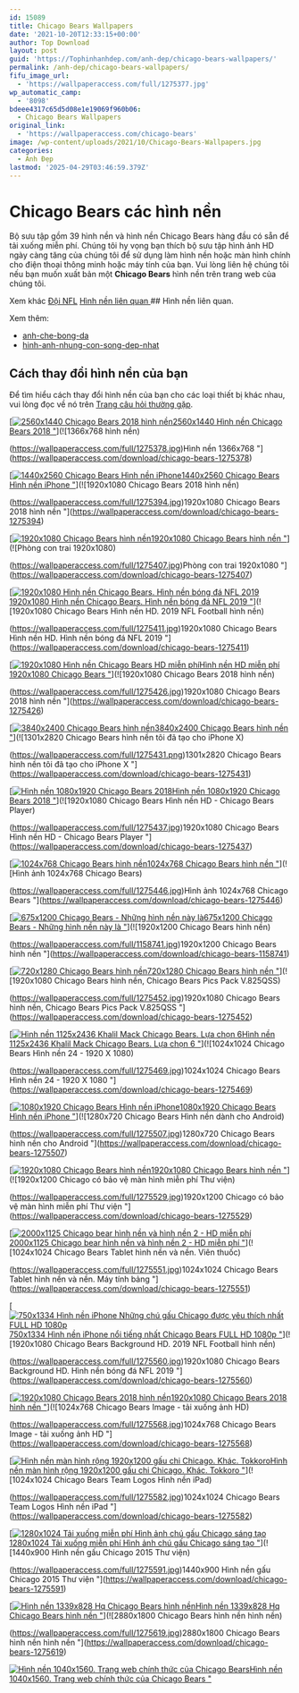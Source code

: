 ```yaml
---
id: 15089
title: Chicago Bears Wallpapers
date: '2021-10-20T12:33:15+00:00'
author: Top Download
layout: post
guid: 'https://Tophinhanhdep.com/anh-dep/chicago-bears-wallpapers/'
permalink: /anh-dep/chicago-bears-wallpapers/
fifu_image_url:
  - 'https://wallpaperaccess.com/full/1275377.jpg'
wp_automatic_camp:
  - '8098'
bdeee4317c65d5d08e1e19069f960b06:
  - Chicago Bears Wallpapers
original_link:
  - 'https://wallpaperaccess.com/chicago-bears'
image: /wp-content/uploads/2021/10/Chicago-Bears-Wallpapers.jpg
categories:
  - Ảnh Đẹp
lastmod: '2025-04-29T03:46:59.379Z'
---
```

# Chicago Bears các hình nền

Bộ sưu tập gồm 39 hình nền và hình nền Chicago Bears hàng đầu có sẵn để tải xuống miễn phí. Chúng tôi hy vọng bạn thích bộ sưu tập hình ảnh HD ngày càng tăng của chúng tôi để sử dụng làm hình nền hoặc màn hình chính cho điện thoại thông minh hoặc máy tính của bạn. Vui lòng liên hệ chúng tôi nếu bạn muốn xuất bản một **Chicago Bears** hình nền trên trang web của chúng tôi.

Xem khác [Đội NFL](https://wallpaperaccess.com/list/nfl-teams) [Hình nền liên quan ](#related) ## Hình nền liên quan.

   
 Xem thêm:

   
- [anh-che-bong-da](https://tophinhanhdep.com/anh-che/anh-che-bong-da/)
- [hinh-anh-nhung-con-song-dep-nhat](https://tophinhanhdep.com/hinh-nen-dep/hinh-anh-nhung-con-song-dep-nhat/)

## Cách thay đổi hình nền của bạn

Để tìm hiểu cách thay đổi hình nền của bạn cho các loại thiết bị khác nhau, vui lòng đọc về nó trên [Trang câu hỏi thường gặp](https://tophinhanhdep.com/faq/).

  
[[![2560x1440 Chicago Bears 2018 hình nền](https://wallpaperaccess.com/full/1275377.jpg)2560x1440 Hình nền Chicago Bears 2018 "](https://wallpaperaccess.com/download/chicago-bears-1275377)](![1366x768 hình nền)

(https://wallpaperaccess.com/full/1275378.jpg)Hình nền 1366x768 "](https://wallpaperaccess.com/download/chicago-bears-1275378)

[[![1440x2560 Chicago Bears Hình nền iPhone](https://wallpaperaccess.com/full/1275385.jpg)1440x2560 Chicago Bears Hình nền iPhone "](https://wallpaperaccess.com/download/chicago-bears-1275385)](![1920x1080 Chicago Bears 2018 hình nền)

(https://wallpaperaccess.com/full/1275394.jpg)1920x1080 Chicago Bears 2018 hình nền "](https://wallpaperaccess.com/download/chicago-bears-1275394)

[[![1920x1080 Chicago Bears hình nền](https://wallpaperaccess.com/full/1275395.jpg)1920x1080 Chicago Bears hình nền "](https://wallpaperaccess.com/download/chicago-bears-1275395)](![Phòng con trai 1920x1080)

(https://wallpaperaccess.com/full/1275407.jpg)Phòng con trai 1920x1080 "](https://wallpaperaccess.com/download/chicago-bears-1275407)

[[![1920x1080 Hình nền Chicago Bears.  Hình nền bóng đá NFL 2019](https://wallpaperaccess.com/full/1275409.jpg)1920x1080 Hình nền Chicago Bears. Hình nền bóng đá NFL 2019 "](https://wallpaperaccess.com/download/chicago-bears-1275409)](![1920x1080 Chicago Bears Hình nền HD.  2019 NFL Football hình nền)

(https://wallpaperaccess.com/full/1275411.jpg)1920x1080 Chicago Bears Hình nền HD. Hình nền bóng đá NFL 2019 "](https://wallpaperaccess.com/download/chicago-bears-1275411)

[[![1920x1080 Hình nền Chicago Bears HD miễn phí](https://wallpaperaccess.com/full/1275412.jpg)Hình nền HD miễn phí 1920x1080 Chicago Bears "](https://wallpaperaccess.com/download/chicago-bears-1275412)](![1920x1080 Chicago Bears 2018 hình nền)

(https://wallpaperaccess.com/full/1275426.jpg)1920x1080 Chicago Bears 2018 hình nền "](https://wallpaperaccess.com/download/chicago-bears-1275426)

[[![3840x2400 Chicago Bears hình nền](https://wallpaperaccess.com/full/1275427.jpg)3840x2400 Chicago Bears hình nền "](https://wallpaperaccess.com/download/chicago-bears-1275427)](![1301x2820 Chicago Bears hình nền tôi đã tạo cho iPhone X)

(https://wallpaperaccess.com/full/1275431.png)1301x2820 Chicago Bears hình nền tôi đã tạo cho iPhone X "](https://wallpaperaccess.com/download/chicago-bears-1275431)

[[![Hình nền 1080x1920 Chicago Bears 2018](https://wallpaperaccess.com/full/1275432.jpg)Hình nền 1080x1920 Chicago Bears 2018 "](https://wallpaperaccess.com/download/chicago-bears-1275432)](![1920x1080 Chicago Bears Hình nền HD - Chicago Bears Player)

(https://wallpaperaccess.com/full/1275437.jpg)1920x1080 Chicago Bears Hình nền HD - Chicago Bears Player "](https://wallpaperaccess.com/download/chicago-bears-1275437)

[[![1024x768 Chicago Bears hình nền](https://wallpaperaccess.com/full/1275445.jpg)1024x768 Chicago Bears hình nền "](https://wallpaperaccess.com/download/chicago-bears-1275445)](![Hình ảnh 1024x768 Chicago Bears)

(https://wallpaperaccess.com/full/1275446.jpg)Hình ảnh 1024x768 Chicago Bears "](https://wallpaperaccess.com/download/chicago-bears-1275446)

[[![675x1200 Chicago Bears - Những hình nền này là](https://wallpaperaccess.com/full/1275449.jpg)675x1200 Chicago Bears - Những hình nền này là "](https://wallpaperaccess.com/download/chicago-bears-1275449)](![1920x1200 Chicago Bears hình nền)

(https://wallpaperaccess.com/full/1158741.jpg)1920x1200 Chicago Bears hình nền "](https://wallpaperaccess.com/download/chicago-bears-1158741)

[[![720x1280 Chicago Bears hình nền](https://wallpaperaccess.com/full/1275451.jpg)720x1280 Chicago Bears hình nền "](https://wallpaperaccess.com/download/chicago-bears-1275451)](![1920x1080 Chicago Bears hình nền, Chicago Bears Pics Pack V.825QSS)

(https://wallpaperaccess.com/full/1275452.jpg)1920x1080 Chicago Bears hình nền, Chicago Bears Pics Pack V.825QSS "](https://wallpaperaccess.com/download/chicago-bears-1275452)

[[![Hình nền 1125x2436 Khalil Mack Chicago Bears.  Lựa chọn 6](https://wallpaperaccess.com/full/1275461.jpg)Hình nền 1125x2436 Khalil Mack Chicago Bears. Lựa chọn 6 "](https://wallpaperaccess.com/download/chicago-bears-1275461)](![1024x1024 Chicago Bears Hình nền 24 - 1920 X 1080)

(https://wallpaperaccess.com/full/1275469.jpg)1024x1024 Chicago Bears Hình nền 24 - 1920 X 1080 "](https://wallpaperaccess.com/download/chicago-bears-1275469)

[[![1080x1920 Chicago Bears Hình nền iPhone](https://wallpaperaccess.com/full/1275472.png)1080x1920 Chicago Bears Hình nền iPhone "](https://wallpaperaccess.com/download/chicago-bears-1275472)](![1280x720 Chicago Bears Hình nền dành cho Android)

(https://wallpaperaccess.com/full/1275507.jpg)1280x720 Chicago Bears hình nền cho Android "](https://wallpaperaccess.com/download/chicago-bears-1275507)

[[![1920x1080 Chicago Bears hình nền](https://wallpaperaccess.com/full/1275519.jpg)1920x1080 Chicago Bears hình nền "](https://wallpaperaccess.com/download/chicago-bears-1275519)](![1920x1200 Chicago có bảo vệ màn hình miễn phí Thư viện)

(https://wallpaperaccess.com/full/1275529.jpg)1920x1200 Chicago có bảo vệ màn hình miễn phí Thư viện "](https://wallpaperaccess.com/download/chicago-bears-1275529)

[[![2000x1125 Chicago bear hình nền và hình nền 2 - HD miễn phí](https://wallpaperaccess.com/full/1275546.jpg)2000x1125 Chicago bear hình nền và hình nền 2 - HD miễn phí "](https://wallpaperaccess.com/download/chicago-bears-1275546)](![1024x1024 Chicago Bears Tablet hình nền và nền.  Viên thuốc)

(https://wallpaperaccess.com/full/1275551.jpg)1024x1024 Chicago Bears Tablet hình nền và nền. Máy tính bảng "](https://wallpaperaccess.com/download/chicago-bears-1275551)

[[![750x1334 Hình nền iPhone Những chú gấu Chicago được yêu thích nhất FULL HD 1080p](https://wallpaperaccess.com/full/1275557.jpg)750x1334 Hình nền iPhone nổi tiếng nhất Chicago Bears FULL HD 1080p "](https://wallpaperaccess.com/download/chicago-bears-1275557)](![1920x1080 Chicago Bears Background HD.  2019 NFL Football hình nền)

(https://wallpaperaccess.com/full/1275560.jpg)1920x1080 Chicago Bears Background HD. Hình nền bóng đá NFL 2019 "](https://wallpaperaccess.com/download/chicago-bears-1275560)

[[![1920x1080 Chicago Bears 2018 hình nền](https://wallpaperaccess.com/full/1275565.png)1920x1080 Chicago Bears 2018 hình nền "](https://wallpaperaccess.com/download/chicago-bears-1275565)](![1024x768 Chicago Bears Image - tải xuống ảnh HD)

(https://wallpaperaccess.com/full/1275568.jpg)1024x768 Chicago Bears Image - tải xuống ảnh HD "](https://wallpaperaccess.com/download/chicago-bears-1275568)

[[![Hình nền màn hình rộng 1920x1200 gấu chi Chicago.  Khác.  Tokkoro](https://wallpaperaccess.com/full/1275571.jpg)Hình nền màn hình rộng 1920x1200 gấu chi Chicago. Khác. Tokkoro "](https://wallpaperaccess.com/download/chicago-bears-1275571)](![1024x1024 Chicago Bears Team Logos Hình nền iPad)

(https://wallpaperaccess.com/full/1275582.jpg)1024x1024 Chicago Bears Team Logos Hình nền iPad "](https://wallpaperaccess.com/download/chicago-bears-1275582)

[[![1280x1024 Tải xuống miễn phí Hình ảnh chú gấu Chicago sáng tạo](https://wallpaperaccess.com/full/1275584.jpg)1280x1024 Tải xuống miễn phí Hình ảnh chú gấu Chicago sáng tạo "](https://wallpaperaccess.com/download/chicago-bears-1275584)](![1440x900 Hình nền gấu Chicago 2015 Thư viện)

(https://wallpaperaccess.com/full/1275591.jpg)1440x900 Hình nền gấu Chicago 2015 Thư viện "](https://wallpaperaccess.com/download/chicago-bears-1275591)

[[![Hình nền 1339x828 Hq Chicago Bears hình nền](https://wallpaperaccess.com/full/1275612.jpg)Hình nền 1339x828 Hq Chicago Bears hình nền "](https://wallpaperaccess.com/download/chicago-bears-1275612)](![2880x1800 Chicago Bears hình nền hình nền)

(https://wallpaperaccess.com/full/1275619.jpg)2880x1800 Chicago Bears hình nền hình nền "](https://wallpaperaccess.com/download/chicago-bears-1275619)

[![Hình nền 1040x1560.  Trang web chính thức của Chicago Bears](https://wallpaperaccess.com/full/1275632.jpg)Hình nền 1040x1560. Trang web chính thức của Chicago Bears "](https://wallpaperaccess.com/download/chicago-bears-1275632)
